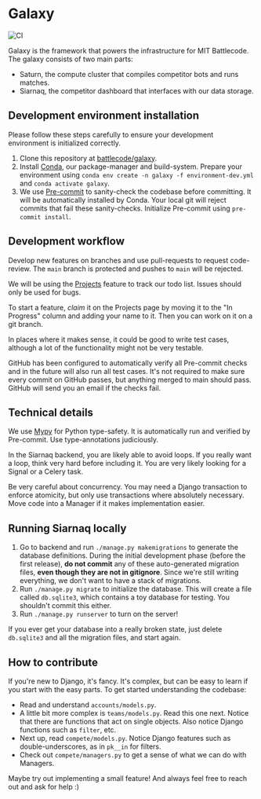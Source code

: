 # Galaxy

![CI](https://github.com/battlecode/galaxy/actions/workflows/ci.yml/badge.svg)

Galaxy is the framework that powers the infrastructure for MIT Battlecode.
The galaxy consists of two main parts:
- Saturn, the compute cluster that compiles competitor bots and runs matches.
- Siarnaq, the competitor dashboard that interfaces with our data storage.

## Development environment installation

Please follow these steps carefully to ensure your development environment is initialized correctly.

1. Clone this repository at [battlecode/galaxy](https://github.com/battlecode/galaxy).
1. Install [Conda](https://docs.conda.io/en/latest/miniconda.html), our package-manager and build-system.
   Prepare your environment using `conda env create -n galaxy -f environment-dev.yml` and `conda activate galaxy`.
1. We use [Pre-commit](https://pre-commit.com/) to sanity-check the codebase before committing.
   It will be automatically installed by Conda.
   Your local git will reject commits that fail these sanity-checks.
   Initialize Pre-commit using `pre-commit install`.

## Development workflow

Develop new features on branches and use pull-requests to request code-review.
The `main` branch is protected and pushes to `main` will be rejected.

We will be using the [Projects](https://github.com/battlecode/galaxy/projects/1) feature to track our todo list. Issues should only be used for bugs.

To start a feature, *claim* it on the Projects page by moving it to the "In Progress" column and adding your name to it. Then you can work on it on a git branch.

In places where it makes sense, it could be good to write test cases, although a lot of the functionality might not be very testable.

GitHub has been configured to automatically verify all Pre-commit checks and in the future will also run all test cases.
It's not required to make sure every commit on GitHub passes, but anything merged to main should pass. GitHub will send you an email if the checks fail.

## Technical details

We use [Mypy](http://mypy-lang.org/examples.html) for Python type-safety.
It is automatically run and verified by Pre-commit.
Use type-annotations judiciously.

In the Siarnaq backend, you are likely able to avoid loops.
If you really want a loop, think very hard before including it.
You are very likely looking for a Signal or a Celery task.

Be very careful about concurrency.
You may need a Django transaction to enforce atomicity, but only use transactions where absolutely necessary.
Move code into a Manager if it makes implementation easier.

## Running Siarnaq locally

1. Go to backend and run `./manage.py makemigrations` to generate the database definitions.
   During the initial development phase (before the first release), **do not commit** any of these auto-generated migration files, **even though they are not in gitignore**.
   Since we're still writing everything, we don't want to have a stack of migrations.
1. Run `./manage.py migrate` to initialize the database.
   This will create a file called `db.sqlite3`, which contains a toy database for testing.
   You shouldn't commit this either.
1. Run `./manage.py runserver` to turn on the server!

If you ever get your database into a really broken state, just delete `db.sqlite3` and all the migration files, and start again.

## How to contribute

If you're new to Django, it's fancy.
It's complex, but can be easy to learn if you start with the easy parts.
To get started understanding the codebase:

- Read and understand `accounts/models.py`.
- A little bit more complex is `teams/models.py`.
  Read this one next.
  Notice that there are functions that act on single objects.
  Also notice Django functions such as `filter`, etc.
- Next up, read `compete/models.py`.
  Notice Django features such as double-underscores, as in `pk__in` for filters.
- Check out `compete/managers.py` to get a sense of what we can do with Managers.

Maybe try out implementing a small feature! And always feel free to reach out and ask for help :)
